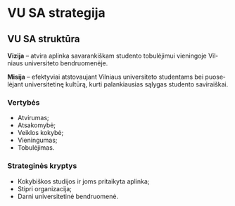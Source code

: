 <script setup lang="ts">
import VusaStructure from "../components/StructureGraph/presets/VusaStructure.vue";
import VisionMissionSection from '../components/VisionMissionSection.vue';
import strategy from "./data/strategy.json"

import { 
  Users, 
  Award,
  Scale,
  Handshake,
  TrendingUp
} from 'lucide-vue-next';

// Extract value icons
const valueIcons = {
  "Atvirumas": Users,
  "Atsakomybė": Scale,
  "Veiklos kokybė": Award,
  "Vieningumas": Handshake,
  "Tobulėjimas": TrendingUp
};

// Add icons to values
const valuesWithIcons = strategy.lt.values.map(value => ({
  ...value,
  icon: valueIcons[value.title] || Star
}));
</script>

# VU SA strategija

## VU SA struktūra

<VusaStructure lang="lt" />

<!-- SECTION:intro:START -->

**Vizija** – atvira aplinka savarankiškam studento tobulėjimui vieningoje Vilniaus universiteto bendruomenėje.  

**Misija** – efektyviai atstovaujant Vilniaus universiteto studentams bei puoselėjant universitetinę kultūrą, kurti palankiausias sąlygas studento saviraiškai.

### Vertybės

- Atvirumas; 
- Atsakomybė; 
- Veiklos kokybė; 
- Vieningumas;  
- Tobulėjimas.  

### Strateginės kryptys 

- Kokybiškos studijos ir joms pritaikyta aplinka;  
- Stipri organizacija;  
- Darni universitetinė bendruomenė.

<!-- SECTION:intro:END -->
